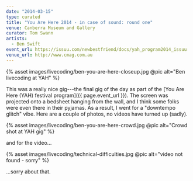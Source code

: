 ```yaml
---
date: "2014-03-15"
type: curated
title: "You Are Here 2014 - in case of sound: round one"
venue: Canberra Museum and Gallery
curator: Tom Swann
artists:
  - Ben Swift
event_url: https://issuu.com/newbestfriend/docs/yah_program2014_issuu
venue_url: http://www.cmag.com.au
---
```


{% asset images/livecoding/ben-you-are-here-closeup.jpg @pic alt="Ben livecoding at YAH" %}

This was a really nice gig---the final gig of the day as part of the [You Are
Here (YAH) festival program]({{ page.event_url }}). The screen was projected
onto a bedsheet hanging from the wall, and I think some folks were even there in
their pyjamas. As a result, I went for a "downtempo glitch" vibe. Here are a
couple of photos, no videos have turned up (sadly).

{% asset images/livecoding/ben-you-are-here-crowd.jpg @pic alt="Crowd shot at YAH gig" %}

and for the video...

{% asset images/livecoding/technical-difficulties.jpg @pic alt="video not found - sorry" %}

...sorry about that.
